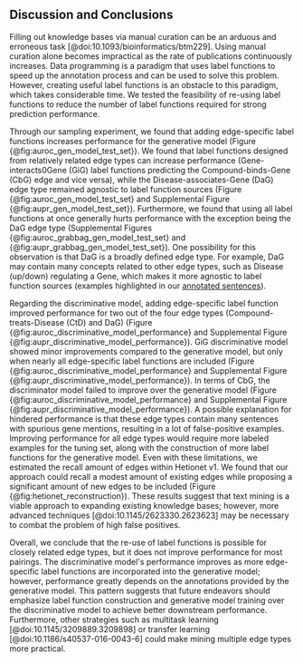 ## Discussion and Conclusions

Filling out knowledge bases via manual curation can be an arduous and erroneous task [@doi:10.1093/bioinformatics/btm229].
Using manual curation alone becomes impractical as the rate of publications continuously increases.
Data programming is a paradigm that uses label functions to speed up the annotation process and can be used to solve this problem.
However, creating useful label functions is an obstacle to this paradigm, which takes considerable time.
We tested the feasibility of re-using label functions to reduce the number of label functions required for strong prediction performance.

Through our sampling experiment, we found that adding edge-specific label functions increases performance for the generative model (Figure {@fig:auroc_gen_model_test_set}).
We found that label functions designed from relatively related edge types can increase performance (Gene-interacts0Gene (GiG) label functions predicting the Compound-binds-Gene (CbG) edge and vice versa), while the Disease-associates-Gene (DaG) edge type remained agnostic to label function sources (Figure {@fig:auroc_gen_model_test_set} and Supplemental Figure {@fig:aupr_gen_model_test_set}).
Furthermore, we found that using all label functions at once generally hurts performance with the exception being the DaG edge type (Supplemental Figures {@fig:auroc_grabbag_gen_model_test_set} and {@fig:aupr_grabbag_gen_model_test_set}).
One possibility for this observation is that DaG is a broadly defined edge type.
For example, DaG may contain many concepts related to other edge types, such as Disease (up/down) regulating a Gene, which makes it more agnostic to label function sources (examples highlighted in our [annotated sentences](https://github.com/greenelab/text_mined_hetnet_manuscript/tree/master/supplementary_materials/annotated_sentences)).  

Regarding the discriminative model, adding edge-specific label function improved performance for two out of the four edge types (Compound-treats-Disease (CtD) and  DaG) (Figure {@fig:auroc_discriminative_model_performance} and Supplemental Figure {@fig:aupr_discriminative_model_performance}). 
GiG discriminative model showed minor improvements compared to the generative model, but only when nearly all edge-specific label functions are included (Figure {@fig:auroc_discriminative_model_performance} and Supplemental Figure {@fig:aupr_discriminative_model_performance}).
In terms of CbG, the discriminator model failed to improve over the generative model (Figure {@fig:auroc_discriminative_model_performance} and Supplemental Figure {@fig:aupr_discriminative_model_performance}).
A possible explanation for hindered performance is that these edge types contain many sentences with spurious gene mentions, resulting in a lot of false-positive examples.
Improving performance for all edge types would require more labeled examples for the tuning set, along with the construction of more label functions for the generative model.
Even with these limitations, we estimated the recall amount of edges within Hetionet v1.
We found that our approach could recall a modest amount of existing edges while proposing a significant amount of new edges to be included (Figure {@fig:hetionet_reconstruction}). 
These results suggest that text mining is a viable approach to expanding existing knowledge bases; however, more advanced techniques [@doi:10.1145/2623330.2623623] may be necessary to combat the problem of high false positives.

Overall, we conclude that the re-use of label functions is possible for closely related edge types, but it does not improve performance for most pairings.
The discriminative model's performance improves as more edge-specific label functions are incorporated into the generative model; however, performance greatly depends on the annotations provided by the generative model.
This pattern suggests that future endeavors should emphasize label function construction and generative model training over the discriminative model to achieve better downstream performance.
Furthermore, other strategies such as multitask learning [@doi:10.1145/3209889.3209898] or transfer learning [@doi:10.1186/s40537-016-0043-6] could make mining multiple edge types more practical.
